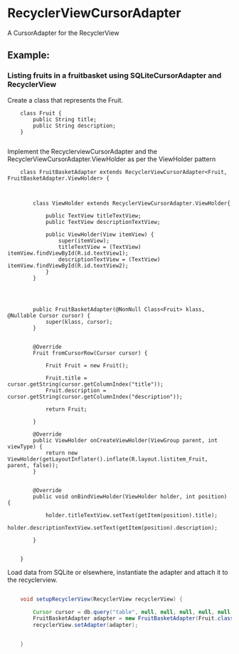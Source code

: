 # RecyclerViewCursorAdapter


A CursorAdapter for the RecyclerView



## Example:

### Listing fruits in a fruitbasket using SQLiteCursorAdapter and RecyclerView


Create a class that represents the Fruit.


```
    class Fruit {
        public String title;
        public String description;
    }
    
```





Implement the RecyclerviewCursorAdapter and the RecyclerViewCursorAdapter.ViewHolder as per the ViewHolder pattern


```
    class FruitBasketAdapter extends RecyclerViewCursorAdapter<Fruit, FruitBasketAdapter.ViewHolder> {



        class ViewHolder extends RecyclerViewCursorAdapter.ViewHolder{
        
            public TextView titleTextView;
            public TextView descriptionTextView;
            
            public ViewHolder(View itemView) {
                super(itemView);
                titleTextView = (TextView) itemView.findViewById(R.id.textView1);
                descriptionTextView = (TextView) itemView.findViewById(R.id.textView2);
            }
        }




        public FruitBasketAdapter(@NonNull Class<Fruit> klass, @Nullable Cursor cursor) {
            super(klass, cursor);
        }


        @Override
        Fruit fromCursorRow(Cursor cursor) {

            Fruit Fruit = new Fruit();

            Fruit.title = cursor.getString(cursor.getColumnIndex("title"));
            Fruit.description = cursor.getString(cursor.getColumnIndex("description"));

            return Fruit;

        }

        @Override
        public ViewHolder onCreateViewHolder(ViewGroup parent, int viewType) {
            return new ViewHolder(getLayoutInflater().inflate(R.layout.listitem_Fruit, parent, false));
        }


        @Override
        public void onBindViewHolder(ViewHolder holder, int position) {
        
            holder.titleTextView.setText(getItem(position).title);
            holder.descriptionTextView.setText(getItem(position).description);
            
        }


    }

``` 




Load data from SQLite or elsewhere, instantiate the adapter and attach it to the recyclerview.

```java

    void setupRecyclerView(RecyclerView recyclerView) {

        Cursor cursor = db.query("table", null, null, null, null, null, null);
        FruitBasketAdapter adapter = new FruitBasketAdapter(Fruit.class, cursor);
        recyclerView.setAdapter(adapter);


    }

```

